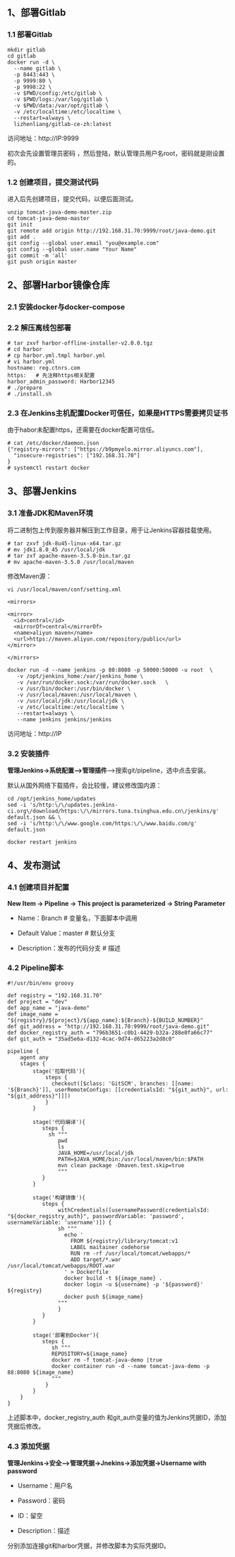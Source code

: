 ## 1、部署Gitlab

### 1.1 部署Gitlab

```
mkdir gitlab
cd gitlab
docker run -d \
  --name gitlab \
  -p 8443:443 \
  -p 9999:80 \
  -p 9998:22 \
  -v $PWD/config:/etc/gitlab \
  -v $PWD/logs:/var/log/gitlab \
  -v $PWD/data:/var/opt/gitlab \
  -v /etc/localtime:/etc/localtime \
  --restart=always \
  lizhenliang/gitlab-ce-zh:latest
```

访问地址：http://IP:9999

初次会先设置管理员密码 ，然后登陆，默认管理员用户名root，密码就是刚设置的。

### 1.2 创建项目，提交测试代码

进入后先创建项目，提交代码，以便后面测试。

```
unzip tomcat-java-demo-master.zip
cd tomcat-java-demo-master
git init
git remote add origin http://192.168.31.70:9999/root/java-demo.git
git add .
git config --global user.email "you@example.com"
git config --global user.name "Your Name"
git commit -m 'all'
git push origin master
```

## 2、部署Harbor镜像仓库

### 2.1 安装docker与docker-compose

### 2.2 解压离线包部署

```
# tar zxvf harbor-offline-installer-v2.0.0.tgz
# cd harbor
# cp harbor.yml.tmpl harbor.yml
# vi harbor.yml
hostname: reg.ctnrs.com
https:   # 先注释https相关配置
harbor_admin_password: Harbor12345
# ./prepare
# ./install.sh
```

### 2.3 在Jenkins主机配置Docker可信任，如果是HTTPS需要拷贝证书

由于habor未配置https，还需要在docker配置可信任。

```
# cat /etc/docker/daemon.json 
{"registry-mirrors": ["https://b9pmyelo.mirror.aliyuncs.com"],
  "insecure-registries": ["192.168.31.70"]
}
# systemctl restart docker
```

## 3、部署Jenkins

### 3.1 准备JDK和Maven环境

将二进制包上传到服务器并解压到工作目录，用于让Jenkins容器挂载使用。

```
# tar zxvf jdk-8u45-linux-x64.tar.gz
# mv jdk1.8.0_45 /usr/local/jdk
# tar zxf apache-maven-3.5.0-bin.tar.gz
# mv apache-maven-3.5.0 /usr/local/maven
```

修改Maven源：

    vi /usr/local/maven/conf/setting.xml
    
    <mirrors>
    
    <mirror>     
      <id>central</id>     
      <mirrorOf>central</mirrorOf>     
      <name>aliyun maven</name>
      <url>https://maven.aliyun.com/repository/public</url>     
    </mirror>
    
    </mirrors>
```
docker run -d --name jenkins -p 80:8080 -p 50000:50000 -u root  \
   -v /opt/jenkins_home:/var/jenkins_home \
   -v /var/run/docker.sock:/var/run/docker.sock   \
   -v /usr/bin/docker:/usr/bin/docker \
   -v /usr/local/maven:/usr/local/maven \
   -v /usr/local/jdk:/usr/local/jdk \
   -v /etc/localtime:/etc/localtime \
   --restart=always \
   --name jenkins jenkins/jenkins
```

访问地址：http://IP

### 3.2 安装插件

**管理Jenkins->系统配置-->管理插件**-->搜索git/pipeline，选中点击安装。

默认从国外网络下载插件，会比较慢，建议修改国内源：

```
cd /opt/jenkins_home/updates
sed -i 's/http:\/\/updates.jenkins-ci.org\/download/https:\/\/mirrors.tuna.tsinghua.edu.cn\/jenkins/g' default.json && \
sed -i 's/http:\/\/www.google.com/https:\/\/www.baidu.com/g' default.json

docker restart jenkins
```

## 4、发布测试

### 4.1 创建项目并配置

**New Item -> Pipeline -> This project is parameterized -> String Parameter**

- Name：Branch    # 变量名，下面脚本中调用 

- Default Value：master   # 默认分支

- Description：发布的代码分支  # 描述 

### 4.2 Pipeline脚本

```
#!/usr/bin/env groovy

def registry = "192.168.31.70"
def project = "dev"
def app_name = "java-demo"
def image_name = "${registry}/${project}/${app_name}:${Branch}-${BUILD_NUMBER}"
def git_address = "http://192.168.31.70:9999/root/java-demo.git"
def docker_registry_auth = "796b3651-c0b1-4429-b32a-288e0fa66c77"
def git_auth = "35ad5e6a-d132-4cac-9d74-d65223a2d8c0"

pipeline {
    agent any
    stages {
        stage('拉取代码'){
            steps {
              checkout([$class: 'GitSCM', branches: [[name: '${Branch}']], userRemoteConfigs: [[credentialsId: "${git_auth}", url: "${git_address}"]]])
            }
        }

        stage('代码编译'){
           steps {
             sh """
                pwd
                ls
                JAVA_HOME=/usr/local/jdk
                PATH=$JAVA_HOME/bin:/usr/local/maven/bin:$PATH
                mvn clean package -Dmaven.test.skip=true
                """ 
           }
        }

        stage('构建镜像'){
           steps {
                withCredentials([usernamePassword(credentialsId: "${docker_registry_auth}", passwordVariable: 'password', usernameVariable: 'username')]) {
                sh """
                  echo '
                    FROM ${registry}/library/tomcat:v1
                    LABEL maitainer codehorse
                    RUN rm -rf /usr/local/tomcat/webapps/*
                    ADD target/*.war /usr/local/tomcat/webapps/ROOT.war
                  ' > Dockerfile
                  docker build -t ${image_name} .
                  docker login -u ${username} -p '${password}' ${registry}
                  docker push ${image_name}
                """
                }
           } 
        }

        stage('部署到Docker'){
           steps {
              sh """
              REPOSITORY=${image_name}
              docker rm -f tomcat-java-demo |true
              docker container run -d --name tomcat-java-demo -p 88:8080 ${image_name}
              """
            }
        }
    }
}
```

上述脚本中，docker_registry_auth 和git_auth变量的值为Jenkins凭据ID，添加凭据后修改。

### 4.3 添加凭据

**管理Jenkins->安全-->管理凭据->Jnekins->添加凭据->Username with password**

- Username：用户名

- Password：密码

- ID：留空

- Description：描述

分别添加连接git和harbor凭据，并修改脚本为实际凭据ID。

